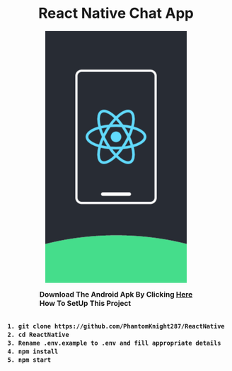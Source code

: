 <div style="display:flex;flex-direction:column;align-items:center;justify-content:center;font-weight:bold;font-size:1rem" >
<h1>React Native Chat App</h1>
<img style="width:20rem" src="./assets/Splash_adobespark.png" alt="Splash Screen"/>

Download The Android Apk By Clicking [Here](https://drive.google.com/file/d/1OYia-6pMIxtyf9wdyKSs2wjRrPLcMuUM/view?usp=sharing)<br>
How To SetUp This Project
```bash
1. git clone https://github.com/PhantomKnight287/ReactNative
2. cd ReactNative
3. Rename .env.example to .env and fill appropriate details
4. npm install
5. npm start
```
</div>

